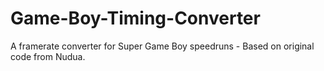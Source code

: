 # Game-Boy-Timing-Converter
A framerate converter for Super Game Boy speedruns - Based on original code from Nudua.
